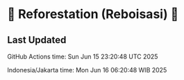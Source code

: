 
# 🌳 Reforestation (Reboisasi) 🌲

## Last Updated

GitHub Actions time: Sun Jun 15 23:20:48 UTC 2025

Indonesia/Jakarta time: Mon Jun 16 06:20:48 WIB 2025
